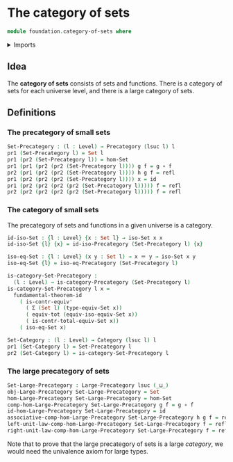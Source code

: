 # The category of sets

```agda
module foundation.category-of-sets where
```

<details><summary>Imports</summary>

```agda
open import category-theory.categories
open import category-theory.isomorphisms-precategories
open import category-theory.large-precategories
open import category-theory.precategories

open import foundation.1-types
open import foundation.contractible-types
open import foundation.dependent-pair-types
open import foundation.equivalences
open import foundation.functoriality-dependent-pair-types
open import foundation.fundamental-theorem-of-identity-types
open import foundation.identity-types
open import foundation.isomorphisms-of-sets
open import foundation.propositions
open import foundation.sets
open import foundation.universe-levels

open import foundation-core.function-types
```

</details>

## Idea

The **category of sets** consists of sets and functions. There is a category of
sets for each universe level, and there is a large category of sets.

## Definitions

### The precategory of small sets

```agda
Set-Precategory : (l : Level) → Precategory (lsuc l) l
pr1 (Set-Precategory l) = Set l
pr1 (pr2 (Set-Precategory l)) = hom-Set
pr1 (pr1 (pr2 (pr2 (Set-Precategory l)))) g f = g ∘ f
pr2 (pr1 (pr2 (pr2 (Set-Precategory l)))) h g f = refl
pr1 (pr2 (pr2 (pr2 (Set-Precategory l)))) x = id
pr1 (pr2 (pr2 (pr2 (pr2 (Set-Precategory l))))) f = refl
pr2 (pr2 (pr2 (pr2 (pr2 (Set-Precategory l))))) f = refl
```

### The category of small sets

The precategory of sets and functions in a given universe is a category.

```agda
id-iso-Set : {l : Level} {x : Set l} → iso-Set x x
id-iso-Set {l} {x} = id-iso-Precategory (Set-Precategory l) {x}

iso-eq-Set : {l : Level} (x y : Set l) → x ＝ y → iso-Set x y
iso-eq-Set {l} = iso-eq-Precategory (Set-Precategory l)

is-category-Set-Precategory :
  (l : Level) → is-category-Precategory (Set-Precategory l)
is-category-Set-Precategory l x =
  fundamental-theorem-id
    ( is-contr-equiv'
      ( Σ (Set l) (type-equiv-Set x))
      ( equiv-tot (equiv-iso-equiv-Set x))
      ( is-contr-total-equiv-Set x))
    ( iso-eq-Set x)

Set-Category : (l : Level) → Category (lsuc l) l
pr1 (Set-Category l) = Set-Precategory l
pr2 (Set-Category l) = is-category-Set-Precategory l
```

### The large precategory of sets

```agda
Set-Large-Precategory : Large-Precategory lsuc (_⊔_)
obj-Large-Precategory Set-Large-Precategory = Set
hom-Large-Precategory Set-Large-Precategory = hom-Set
comp-hom-Large-Precategory Set-Large-Precategory g f = g ∘ f
id-hom-Large-Precategory Set-Large-Precategory = id
associative-comp-hom-Large-Precategory Set-Large-Precategory h g f = refl
left-unit-law-comp-hom-Large-Precategory Set-Large-Precategory f = refl
right-unit-law-comp-hom-Large-Precategory Set-Large-Precategory f = refl
```

Note that to prove that the large precategory of sets is a large _category_, we
would need the univalence axiom for large types.
